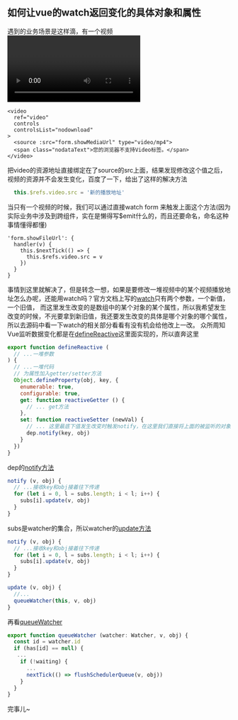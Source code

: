 ## 如何让vue的watch返回变化的具体对象和属性
遇到的业务场景是这样滴，有一个视频<video>，现要求动态改变这个视频的播放地址，一开始的代码如下
```vue
<video
  ref="video"
  controls
  controlsList="nodownload"
>
  <source :src="form.showMediaUrl" type="video/mp4">
  <span class="nodataText">您的浏览器不支持Video标签。</span>
</video>
```
把video的资源地址直接绑定在了source的src上面，结果发现修改这个值之后，视频的资源并不会发生变化，百度了一下，给出了这样的解决方法
```javascript
  this.$refs.video.src = '新的播放地址'
```
当只有一个视频的时候，我们可以通过直接watch form 来触发上面这个方法(因为实际业务中涉及到跨组件，实在是懒得写$emit什么的，而且还要命名，命名这种事情懂得都懂)
```vue
'form.showFileUrl': {
  handler(v) {
    this.$nextTick(() => {
      this.$refs.video.src = v
    })
  }
}
```
事情到这里就解决了，但是转念一想，如果是要修改一堆视频中的某个视频播放地址怎么办呢，还能用watch吗？官方文档上写的[watch](https://cn.vuejs.org/v2/api/#watch)只有两个参数，一个新值，一个旧值，
而这里发生改变的是数组中的某个对象的某个属性，所以我希望发生改变的时候，不光要拿到新旧值，我还要发生改变的具体是哪个对象的哪个属性，所以去源码中看一下watch的相关部分看看有没有机会给他改上一改。
众所周知Vue监听数据变化都是在[defineReactive](https://github.com/horseson2018/to-vue/blob/master/vue-src/src/core/observer/index.js#L152)这里面实现的，所以直奔这里
```javascript
export function defineReactive (
  // ...一堆参数
) {
  // ...一堆代码
  // 为属性加入getter/setter方法
  Object.defineProperty(obj, key, {
    enumerable: true,
    configurable: true,
    get: function reactiveGetter () {
      // ... get方法
    },
    set: function reactiveSetter (newVal) {
      // ... 这里最底下值发生改变时触发notify，在这里我们直接将上面的被监听的对象obj和被监听的属性key带到参数返回
      dep.notify(key, obj)
    }
  })
}
```
dep的[notify方法](https://github.com/horseson2018/to-vue/blob/master/vue-src/src/core/observer/dep.js#L37)
```javascript
notify (v, obj) {
  // ...接收key和obj接着往下传递
  for (let i = 0, l = subs.length; i < l; i++) {
    subs[i].update(v, obj)
  }
}
```
subs是watcher的集合，所以watcher的[update方法](https://github.com/horseson2018/to-vue/blob/master/vue-src/src/core/observer/watcher.js#L167)
```javascript
notify (v, obj) {
  // ...接收key和obj接着往下传递
  for (let i = 0, l = subs.length; i < l; i++) {
    subs[i].update(v, obj)
  }
}

update (v, obj) {
  //...
  queueWatcher(this, v, obj)
}
```
再看[queueWatcher](https://github.com/horseson2018/to-vue/blob/master/vue-src/src/core/observer/scheduler.js#L164)
```javascript
export function queueWatcher (watcher: Watcher, v, obj) {
  const id = watcher.id
  if (has[id] == null) {
   ...
    if (!waiting) {
      ...
      nextTick(() => flushSchedulerQueue(v, obj))
    }
  }
}
```
完事儿~
